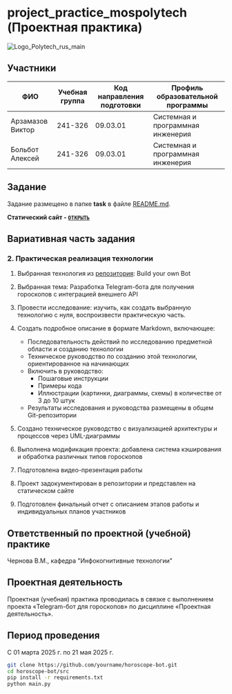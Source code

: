 # project_practice_mospolytech (Проектная практика)

![Logo_Polytech_rus_main](https://github.com/user-attachments/assets/cbce0172-414f-45ed-8f35-0f10ea5af6ee)

## Участники

| ФИО | Учебная группа | Код направления подготовки | Профиль образовательной программы |
|-|-|-|-|
| Арзамазов Виктор | 241-326 | 09.03.01 | Системная и программная инженерия |
| Больбот Алексей | 241-326 | 09.03.01 | Системная и программная инженерия |

## Задание
Задание размещено в папке **task** в файле [README.md](task/README.md).

**Статический сайт - [`ОТКРЫТЬ`](https://github.com/ask3la/Project-Practice/site/index.html)**

## Вариативная часть задания
### 2. Практическая реализация технологии
1. Выбранная технология из [репозитория](https://github.com/codecrafters-io/build-your-own-x): Build your own Bot
2. Выбранная тема: Разработка Telegram-бота для получения гороскопов с интеграцией внешнего API
3. Провести исследование: изучить, как создать выбранную технологию с нуля, воспроизвести практическую часть.
4. Создать подробное описание в формате Markdown, включающее:
   - Последовательность действий по исследованию предметной области и созданию технологии
   - Техническое руководство по созданию этой технологии, ориентированное на начинающих
   - Включить в руководство:
     + Пошаговые инструкции
     + Примеры кода
     + Иллюстрации (картинки, диаграммы, схемы) в количестве от 3 до 10 штук
   - Результаты исследования и руководства размещены в общем Git-репозитории

5. Создано техническое руководство с визуализацией архитектуры и процессов через UML-диаграммы
6. Выполнена модификация проекта: добавлена система кэширования и обработка различных типов гороскопов
7. Подготовлена видео-презентация работы
8. Проект задокументирован в репозитории и представлен на статическом сайте
9. Подготовлен финальный отчет с описанием этапов работы и индивидуальных планов участников

## Ответственный по проектной (учебной) практике

Чернова В.М., кафедра "Инфокогнитивные технологии"

## Проектная деятельность

Проектная (учебная) практика проводилась в связке с выполнением проекта «Telegram-бот для гороскопов» по дисциплине «Проектная деятельность».

## Период проведения

С 01 марта 2025 г. по 21 мая 2025 г.

```bash
git clone https://github.com/yourname/horoscope-bot.git
cd horoscope-bot/src
pip install -r requirements.txt
python main.py
```
